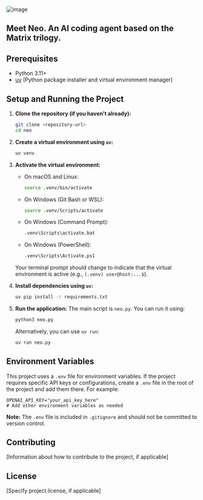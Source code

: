 ![image](https://github.com/user-attachments/assets/16389c5c-c1bd-4051-926b-458a997d0bc4)

## Meet Neo. An AI coding agent based on the Matrix trilogy. 

## Prerequisites

- Python 3.11+
- [uv](https://github.com/astral-sh/uv) (Python package installer and virtual environment manager)

## Setup and Running the Project

1.  **Clone the repository (if you haven't already):**
    ```bash
    git clone <repository-url>
    cd neo
    ```

2.  **Create a virtual environment using `uv`:**
    ```bash
    uv venv
    ```

3.  **Activate the virtual environment:**
    -   On macOS and Linux:
        ```bash
        source .venv/bin/activate
        ```
    -   On Windows (Git Bash or WSL):
        ```bash
        source .venv/Scripts/activate
        ```
    -   On Windows (Command Prompt):
        ```bash
        .venv\Scripts\activate.bat
        ```
    -   On Windows (PowerShell):
        ```bash
        .venv\Scripts\Activate.ps1
        ```
    Your terminal prompt should change to indicate that the virtual environment is active (e.g., `(.venv) user@host:...$`).

4.  **Install dependencies using `uv`:**
    ```bash
    uv pip install -r requirements.txt
    ```

5.  **Run the application:**
    The main script is `neo.py`. You can run it using:
    ```bash
    python3 neo.py
    ```
    Alternatively, you can use `uv run`:
    ```bash
    uv run neo.py
    ```

## Environment Variables

This project uses a `.env` file for environment variables. If the project requires specific API keys or configurations, create a `.env` file in the root of the project and add them there. For example:

```
OPENAI_API_KEY="your_api_key_here"
# Add other environment variables as needed
```
**Note:** The `.env` file is included in `.gitignore` and should not be committed to version control.

## Contributing

[Information about how to contribute to the project, if applicable]

## License

[Specify project license, if applicable] 
